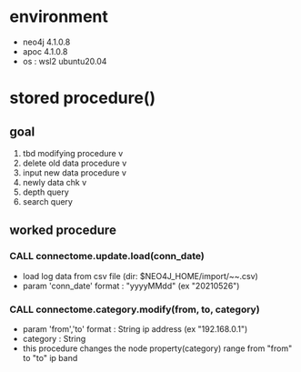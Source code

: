# environment
- neo4j 4.1.0.8
- apoc 4.1.0.8
- os : wsl2 ubuntu20.04

# stored procedure()
## goal
1. tbd modifying procedure v
2. delete old data procedure v
3. input new data procedure v
4. newly data chk v
5. depth query
6. search query

## worked procedure
### CALL connectome.update.load(conn_date)
- load log data from csv file (dir: $NEO4J_HOME/import/~~.csv)
- param 'conn_date' format : "yyyyMMdd" (ex "20210526")
### CALL connectome.category.modify(from, to, category)
- param 'from','to' format : String ip address (ex "192.168.0.1")
- category : String
- this procedure changes the node property(category) range from "from" to "to" ip band